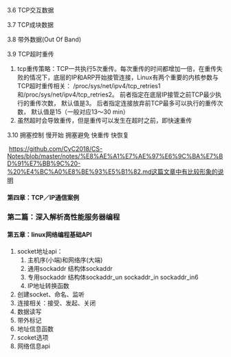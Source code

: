 





3.6 TCP交互数据

3.7 TCP成块数据

3.8 带外数据(Out Of Band)

3.9 TCP超时重传

1. tcp重传策略：TCP一共执行5次重传。每次重传的时间都增加一倍，在重传失败的情况下，底层的IP和ARP开始接管连接，Linux有两个重要的内核参数与TCP超时重传相关： /proc/sys/net/ipv4/tcp_retries1和/proc/sys/net/ipv4/tcp_retries2。 前者指定在底层IP接管之前TCP最少执行的重传次数， 默认值是3。 后者指定连接放弃前TCP最多可以执行的重传次数， 默认值是15（一般对应13～30 min）   
2. 虽然超时会导致重传，但是重传可以发生在超时之前，即快速重传

3.10 拥塞控制   慢开始 拥塞避免 快重传 快恢复

​	https://github.com/CyC2018/CS-Notes/blob/master/notes/%E8%AE%A1%E7%AE%97%E6%9C%BA%E7%BD%91%E7%BB%9C%20-%20%E4%BC%A0%E8%BE%93%E5%B1%82.md这篇文章中有比较形象的说明

#### 第四章：TCP／IP通信案例

### 第二篇：深入解析高性能服务器编程

#### 第五章：linux网络编程基础API

1. socket地址api：
   1. 主机序(小端)和网络序(大端)
   2. 通用sockaddr   结构体sockaddr
   3. 专用sockaddr   结构体sockaddr_un sockaddr_in sockaddr_in6
   4. IP地址转换函数
2. 创建socket、命名、监听
3. 连接相关：接受、发起、关闭
4. 数据读写
5. 带外标记
6. 地址信息函数
7. scoket选项
8. 网络信息api